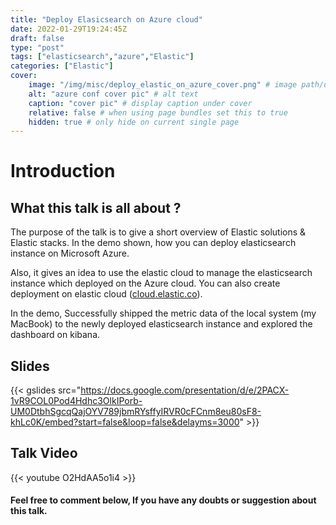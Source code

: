 ```yaml
---
title: "Deploy Elasicsearch on Azure cloud"
date: 2022-01-29T19:24:45Z
draft: false
type: "post"
tags: ["elasticsearch","azure","Elastic"]
categories: ["Elastic"]
cover:
    image: "/img/misc/deploy_elastic_on_azure_cover.png" # image path/url
    alt: "azure conf cover pic" # alt text
    caption: "cover pic" # display caption under cover
    relative: false # when using page bundles set this to true
    hidden: true # only hide on current single page
---
```


# Introduction

## What this talk is all about ? 

The purpose of the talk is to give a short overview of Elastic solutions & Elastic stacks. In the demo shown, how you can deploy elasticsearch instance on Microsoft Azure.

Also, it gives an idea to use the elastic cloud to manage the elasticsearch instance which deployed on the Azure cloud. You can also create deployment on elastic cloud ([cloud.elastic.co](https://cloud.elastic.co)).

In the demo, Successfully shipped the metric data of the local system (my MacBook) to the newly deployed elasticsearch instance and explored the dashboard on kibana.

## Slides 

{{< gslides src="https://docs.google.com/presentation/d/e/2PACX-1vR9COL0Pod4Hdhc3OlkIPorb-UM0DtbhSgcqQajOYV789jbmRYsffyIRVR0cFCnm8eu80sF8-khLc0K/embed?start=false&loop=false&delayms=3000" >}}



## Talk Video

{{< youtube O2HdAA5o1i4 >}}


#### Feel free to comment below, If you have any doubts or suggestion about this talk. 
